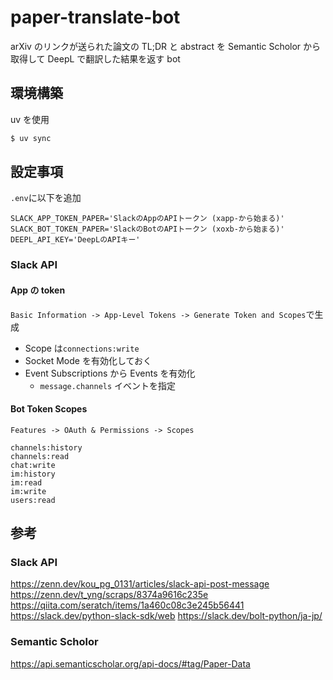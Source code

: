 # paper-translate-bot

arXiv のリンクが送られた論文の TL;DR と abstract を Semantic Scholor から取得して DeepL で翻訳した結果を返す bot

## 環境構築

uv を使用

```bash
$ uv sync
```

## 設定事項

`.env`に以下を追加

```
SLACK_APP_TOKEN_PAPER='SlackのAppのAPIトークン (xapp-から始まる)'
SLACK_BOT_TOKEN_PAPER='SlackのBotのAPIトークン (xoxb-から始まる)'
DEEPL_API_KEY='DeepLのAPIキー'
```

### Slack API

#### App の token

`Basic Information -> App-Level Tokens -> Generate Token and Scopes`で生成

- Scope は`connections:write`
- Socket Mode を有効化しておく
- Event Subscriptions から Events を有効化
  - `message.channels` イベントを指定

#### Bot Token Scopes

`Features -> OAuth & Permissions -> Scopes`

```
channels:history
channels:read
chat:write
im:history
im:read
im:write
users:read
```

## 参考

### Slack API

https://zenn.dev/kou_pg_0131/articles/slack-api-post-message
https://zenn.dev/t_yng/scraps/8374a9616c235e
https://qiita.com/seratch/items/1a460c08c3e245b56441
https://slack.dev/python-slack-sdk/web
https://slack.dev/bolt-python/ja-jp/

### Semantic Scholor

https://api.semanticscholar.org/api-docs/#tag/Paper-Data
